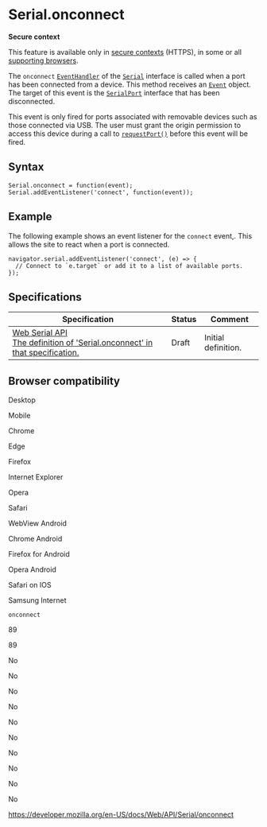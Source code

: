 Serial.onconnect
================

**Secure context**

This feature is available only in [secure contexts](https://developer.mozilla.org/en-US/docs/Web/Security/Secure_Contexts) (HTTPS), in some or all [supporting browsers](#browser_compatibility).

The `onconnect` [`EventHandler`](https://developer.mozilla.org/en-US/docs/Web/Events/Event_handlers) of the [`Serial`](../serial) interface is called when a port has been connected from a device. This method receives an [`Event`](../event) object. The target of this event is the [`SerialPort`](../serialport) interface that has been disconnected.

This event is only fired for ports associated with removable devices such as those connected via USB. The user must grant the origin permission to access this device during a call to [`requestPort()`](requestport) before this event will be fired.

Syntax
------

    Serial.onconnect = function(event);
    Serial.addEventListener('connect', function(event));

Example
-------

The following example shows an event listener for the `connect` event,. This allows the site to react when a port is connected.

    navigator.serial.addEventListener('connect', (e) => {
      // Connect to `e.target` or add it to a list of available ports.
    });

Specifications
--------------

<table><thead><tr class="header"><th>Specification</th><th>Status</th><th>Comment</th></tr></thead><tbody><tr class="odd"><td><a href="https://wicg.github.io/serial/#dom-serial-onconnect">Web Serial API<br />
<span class="small">The definition of 'Serial.onconnect' in that specification.</span></a></td><td><span class="spec-draft">Draft</span></td><td>Initial definition.</td></tr></tbody></table>

Browser compatibility
---------------------

Desktop

Mobile

Chrome

Edge

Firefox

Internet Explorer

Opera

Safari

WebView Android

Chrome Android

Firefox for Android

Opera Android

Safari on IOS

Samsung Internet

`onconnect`

89

89

No

No

No

No

No

No

No

No

No

No

<a href="https://developer.mozilla.org/en-US/docs/Web/API/Serial/onconnect" class="_attribution-link">https://developer.mozilla.org/en-US/docs/Web/API/Serial/onconnect</a>
